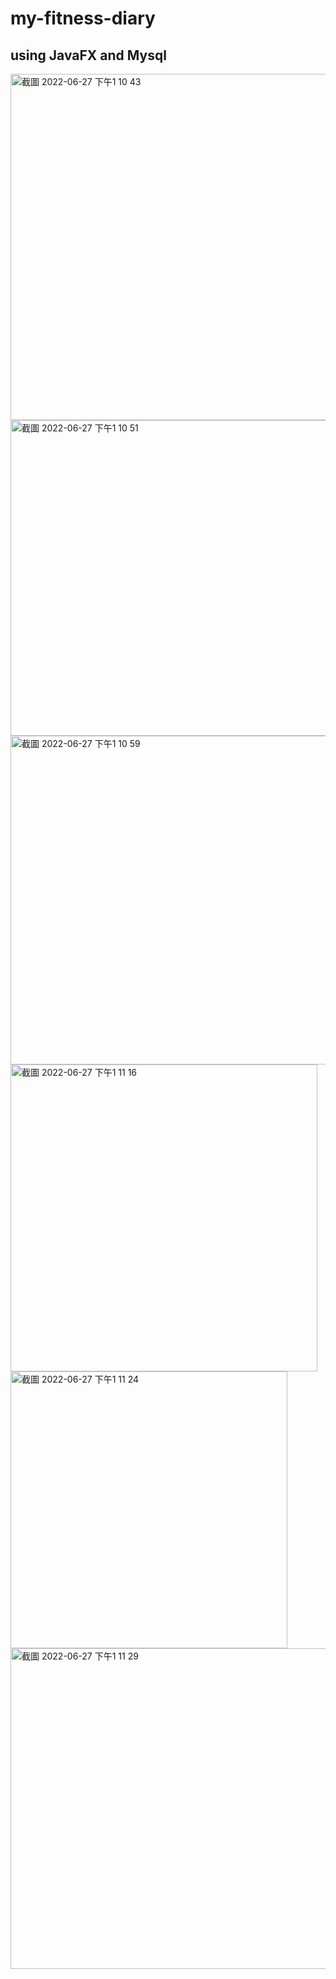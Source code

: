 # my-fitness-diary

## using JavaFX and Mysql 
<img width="554" alt="截圖 2022-06-27 下午1 10 43" src="https://user-images.githubusercontent.com/74034793/175864611-1bdaab9e-29ca-43a2-b127-67a272668ee5.png">
<img width="505" alt="截圖 2022-06-27 下午1 10 51" src="https://user-images.githubusercontent.com/74034793/175864610-441fc0de-c4dc-4c1d-961b-ffe2b7cf51d9.png">
<img width="526" alt="截圖 2022-06-27 下午1 10 59" src="https://user-images.githubusercontent.com/74034793/175864605-df1795e6-c5e7-4806-b988-ebef88635006.png">
<img width="491" alt="截圖 2022-06-27 下午1 11 16" src="https://user-images.githubusercontent.com/74034793/175864602-80265a0e-505f-48f5-b8cf-e31eacb08ba4.png">
<img width="443" alt="截圖 2022-06-27 下午1 11 24" src="https://user-images.githubusercontent.com/74034793/175864599-1b356e2c-f009-4f17-9a8a-c22246091163.png">
<img width="513" alt="截圖 2022-06-27 下午1 11 29" src="https://user-images.githubusercontent.com/74034793/175864588-e30b227a-59b1-4829-9a09-7012e92e11da.png">




